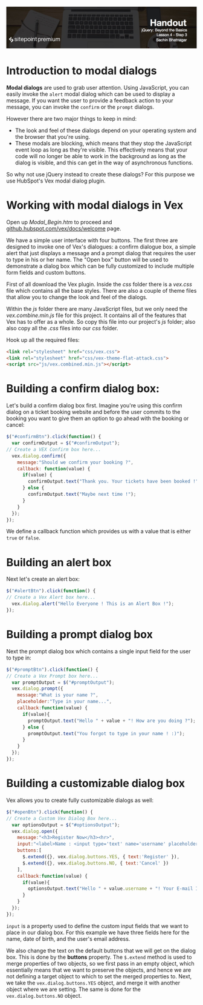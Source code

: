 ![](jQuery_Beyond_the_Basics_handouts/headers/Sachin_Lesson_4.3.jpg)
# Introduction to modal dialogs

**Modal dialogs** are used to grab user attention. Using JavaScript, you can easily invoke the `alert` modal dialog which can be used to display a message. If you want the user to provide a feedback action to your message, you can invoke the `confirm` or the `prompt` dialogs.

However there are two major things to keep in mind:

* The look and feel of these dialogs depend on your operating system and the browser that you're using.
* These modals are blocking, which means that they stop the JavaScript event loop as long as they're visible. This effectively means that your code will no longer be able to work in the background as long as the dialog is visible, and this can get in the way of asynchronous functions.

So why not use jQuery instead to create these dialogs? For this purpose we use HubSpot's Vex modal dialog plugin.

# Working with modal dialogs in Vex

Open up *Modal_Begin.htm* to proceed and [github.hubspot.com/vex/docs/welcome](http://github.hubspot.com/vex/docs/welcome) page.

We have a simple user interface with four buttons. The first three are designed to invoke one of Vex's dialogues: a confirm dialogue box, a simple alert that just displays a message and a prompt dialog that requires the user to type in his or her name. The "Open box" button will be used to demonstrate a dialog box which can be fully customized to include multiple form fields and custom buttons.

First of all download the Vex plugin. Inside the *css* folder there is a *vex.css* file which contains all the base styles. There are also a couple of theme files that allow you to change the look and feel of the dialogs.

Within the *js* folder there are many JavaScript files, but we only need the *vex.combine.min.js* file for this project. It contains all of the features that Vex has to offer as a whole. So copy this file into our project's *js* folder; also also copy all the *.css* files into our *css* folder.

Hook up all the required files:

```html
<link rel="stylesheet" href="css/vex.css">
<link rel="stylesheet" href="css/vex-theme-flat-attack.css">
<script src="js/vex.combined.min.js"></script>
```

# Building a confirm dialog box:

Let's build a confirm dialog box first. Imagine you're using this confirm dialog on a ticket booking website and before the user commits to the booking you want to give them an option to go ahead with the booking or cancel:

```js
$("#confirmBtn").click(function() {
  var confirmOutput = $("#confirmOutput");
// Create a VEX Confirm box here...
  vex.dialog.confirm({
    message:"Should we confirm your booking ?",
    callback: function(value) {
      if(value) {
        confirmOutput.text("Thank you. Your tickets have been booked !");
      } else {
        confirmOutput.text("Maybe next time !");
      }
    }
  });
});
```

We define a callback function which provides us with a value that is either `true` or `false`.

# Building an alert box

Next let's create an alert box:

```js
$("#alertBtn").click(function() {
// Create a Vex Alert box here...
  vex.dialog.alert("Hello Everyone ! This is an Alert Box !");
});
```

# Building a prompt dialog box

Next the prompt dialog box which contains a single input field for the user to type in:

```js
$("#promptBtn").click(function() {
// Create a Vex Prompt box here...
  var promptOutput = $("#promptOutput");
  vex.dialog.prompt({
    message:"What is your name ?",
    placeholder:"Type in your name...",
    callback:function(value) {
      if(value){
        promptOutput.text("Hello " + value + "! How are you doing ?");
      } else {
        promptOutput.text("You forgot to type in your name ! :)");
      }
    }
  });
});
```

# Building a customizable dialog box

Vex allows you to create fully customizable dialogs as well:

```js
$("#openBtn").click(function() {
// Create a Custom Vex Dialog Box here...
  var optionsOutput = $("#optionsOutput");
  vex.dialog.open({
    message:"<h3>Register Now</h3><hr>",
    input:"<label>Name : <input type='text' name='username' placeholder='Your Name' required></label>\n<label>Date of Birth : <input type='date' name='dob' placeholder='Date of Birth' required></label>\n<label>E-Mail : <input type='email' name='email' placeholder='E-Mail' required></label>",
    buttons:[
      $.extend({}, vex.dialog.buttons.YES, { text:'Register' }),
      $.extend({}, vex.dialog.buttons.NO, { text:'Cancel' })
    ],
    callback:function(value) {
      if(value){
        optionsOutput.text("Hello " + value.username + "! Your E-mail ID is " + value.email + " and your date of birth is " + value.dob);
      }
    }
  });
});
```

`input` is a property used to define the custom input fields that we want to place in our dialog box. For this example we have three fields here for the name, date of birth, and the user's email address. 

We also change the text on the default buttons that we will get on the dialog box. This is done by the **buttons** property. The `$.extend` method is used to merge properties of two objects, so we first pass in an empty object, which essentially means that we want to preserve the objects, and hence we are not defining a target object to which to set the merged properties to. Next, we take the `vex.dialog.buttons.YES` object, and merge it with another object where we are setting. The same is done for the `vex.dialog.buttons.NO` object.